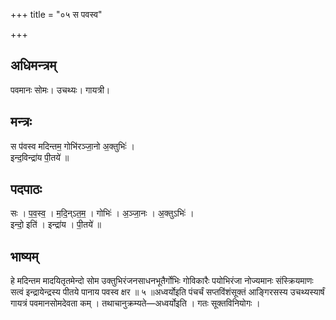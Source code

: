 +++
title = "०५ स पवस्व"

+++
## अधिमन्त्रम्
पवमानः सोमः। उचथ्यः। गायत्री।

## मन्त्रः
स प॑वस्व मदिन्तम॒ गोभि॑रञ्जा॒नो अ॒क्तुभिः॑ ।  
इन्द॒विन्द्रा॑य पी॒तये॑ ॥

## पदपाठः
सः । प॒व॒स्व॒ । म॒दि॒न्ऽत॒म॒ । गोभिः॑ । अ॒ञ्जा॒नः । अ॒क्तुऽभिः॑ ।  
इन्दो॒ इति॑ । इन्द्रा॑य । पी॒तये॑ ॥

## भाष्यम्
हे मदिन्तम मादयितृतमेन्दो सोम उक्तुभिरंजनसाधनभूतैर्गोभिः गोविकारैः पयोभिरंजा नोज्यमानः संस्क्रियमाणः सत्वं इन्द्रायेन्द्रस्य पीतये पानाय पवस्व क्षर ॥ ५ ॥अध्वर्योइति पंचर्चं सप्तविंशंसूक्तं आङ्गिरसस्य उचथ्यस्यार्षं गायत्रं पवमानसोमदेवता कम् । तथाचानुक्रम्यते—अध्वर्योइति । गतः सूक्तविनियोगः ।